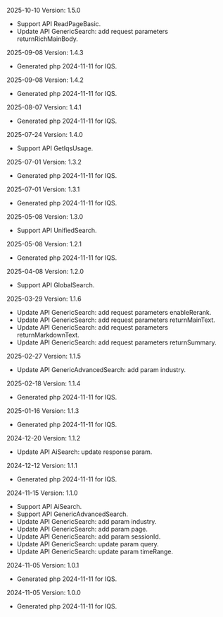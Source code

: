 2025-10-10 Version: 1.5.0
- Support API ReadPageBasic.
- Update API GenericSearch: add request parameters returnRichMainBody.


2025-09-08 Version: 1.4.3
- Generated php 2024-11-11 for IQS.

2025-09-08 Version: 1.4.2
- Generated php 2024-11-11 for IQS.

2025-08-07 Version: 1.4.1
- Generated php 2024-11-11 for IQS.

2025-07-24 Version: 1.4.0
- Support API GetIqsUsage.


2025-07-01 Version: 1.3.2
- Generated php 2024-11-11 for IQS.

2025-07-01 Version: 1.3.1
- Generated php 2024-11-11 for IQS.

2025-05-08 Version: 1.3.0
- Support API UnifiedSearch.


2025-05-08 Version: 1.2.1
- Generated php 2024-11-11 for IQS.

2025-04-08 Version: 1.2.0
- Support API GlobalSearch.


2025-03-29 Version: 1.1.6
- Update API GenericSearch: add request parameters enableRerank.
- Update API GenericSearch: add request parameters returnMainText.
- Update API GenericSearch: add request parameters returnMarkdownText.
- Update API GenericSearch: add request parameters returnSummary.


2025-02-27 Version: 1.1.5
- Update API GenericAdvancedSearch: add param industry.


2025-02-18 Version: 1.1.4
- Generated php 2024-11-11 for IQS.

2025-01-16 Version: 1.1.3
- Generated php 2024-11-11 for IQS.

2024-12-20 Version: 1.1.2
- Update API AiSearch: update response param.


2024-12-12 Version: 1.1.1
- Generated php 2024-11-11 for IQS.

2024-11-15 Version: 1.1.0
- Support API AiSearch.
- Support API GenericAdvancedSearch.
- Update API GenericSearch: add param industry.
- Update API GenericSearch: add param page.
- Update API GenericSearch: add param sessionId.
- Update API GenericSearch: update param query.
- Update API GenericSearch: update param timeRange.


2024-11-05 Version: 1.0.1
- Generated php 2024-11-11 for IQS.

2024-11-05 Version: 1.0.0
- Generated php 2024-11-11 for IQS.

